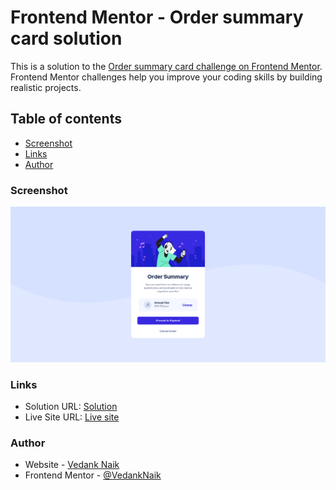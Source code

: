 # Frontend Mentor - Order summary card solution

This is a solution to the [Order summary card challenge on Frontend Mentor](https://www.frontendmentor.io/challenges/order-summary-component-QlPmajDUj). Frontend Mentor challenges help you improve your coding skills by building realistic projects. 

## Table of contents

- [Screenshot](#screenshot)
- [Links](#links)
- [Author](#author)

### Screenshot

![![Screenshot]](./images/screenshot.png)

### Links

- Solution URL: [Solution](https://www.frontendmentor.io/solutions/order-summary-ecdxwhQtX1)
- Live Site URL: [Live site](https://vedanknaik.github.io/frontend-mentor-challenges/order-summary-component-main)

### Author

- Website - [Vedank Naik](https://vedank-naik.vercel.app)
- Frontend Mentor - [@VedankNaik](https://www.frontendmentor.io/profile/VedankNaik)
